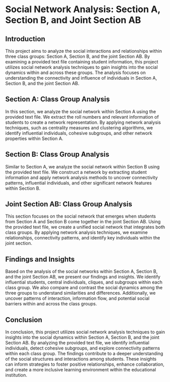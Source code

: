 <h1>Social Network Analysis: Section A, Section B, and Joint Section AB</h1>

<h2>Introduction</h2>
<p>This project aims to analyze the social interactions and relationships within three class groups: Section A, Section B, and the joint Section AB. By examining a provided text file containing student information, this project utilizes social network analysis techniques to gain insights into the social dynamics within and across these groups. The analysis focuses on understanding the connectivity and influence of individuals in Section A, Section B, and the joint Section AB.</p>

<h2>Section A: Class Group Analysis</h2>
<p>In this section, we analyze the social network within Section A using the provided text file. We extract the roll numbers and relevant information of students to create a network representation. By applying network analysis techniques, such as centrality measures and clustering algorithms, we identify influential individuals, cohesive subgroups, and other network properties within Section A.</p>

<h2>Section B: Class Group Analysis</h2>
<p>Similar to Section A, we analyze the social network within Section B using the provided text file. We construct a network by extracting student information and apply network analysis methods to uncover connectivity patterns, influential individuals, and other significant network features within Section B.</p>

<h2>Joint Section AB: Class Group Analysis</h2>
<p>This section focuses on the social network that emerges when students from Section A and Section B come together in the joint Section AB. Using the provided text file, we create a unified social network that integrates both class groups. By applying network analysis techniques, we examine relationships, connectivity patterns, and identify key individuals within the joint section.</p>

<h2>Findings and Insights</h2>
<p>Based on the analysis of the social networks within Section A, Section B, and the joint Section AB, we present our findings and insights. We identify influential students, central individuals, cliques, and subgroups within each class group. We also compare and contrast the social dynamics among the three groups to understand similarities and differences. Additionally, we uncover patterns of interaction, information flow, and potential social barriers within and across the class groups.</p>

<h2>Conclusion</h2>
<p>In conclusion, this project utilizes social network analysis techniques to gain insights into the social dynamics within Section A, Section B, and the joint Section AB. By analyzing the provided text file, we identify influential individuals, detect cohesive subgroups, and explore connectivity patterns within each class group. The findings contribute to a deeper understanding of the social structures and interactions among students. These insights can inform strategies to foster positive relationships, enhance collaboration, and create a more inclusive learning environment within the educational institution.</p>

